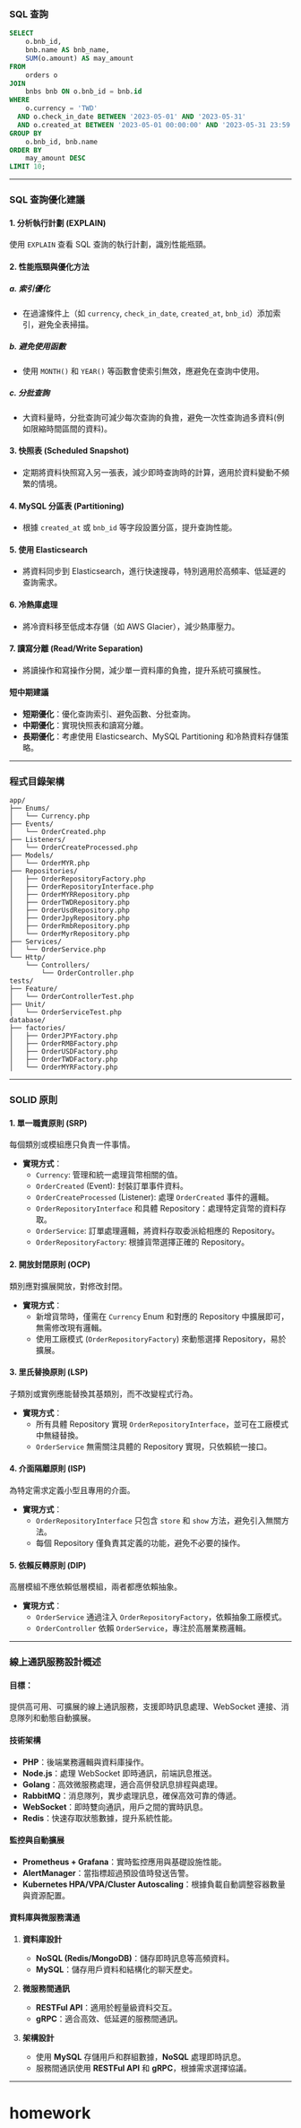### **SQL 查詢**

```sql
SELECT
    o.bnb_id,
    bnb.name AS bnb_name,
    SUM(o.amount) AS may_amount
FROM
    orders o
JOIN
    bnbs bnb ON o.bnb_id = bnb.id
WHERE
    o.currency = 'TWD'
  AND o.check_in_date BETWEEN '2023-05-01' AND '2023-05-31'
  AND o.created_at BETWEEN '2023-05-01 00:00:00' AND '2023-05-31 23:59:59'
GROUP BY
    o.bnb_id, bnb.name
ORDER BY
    may_amount DESC
LIMIT 10;
```

---

### **SQL 查詢優化建議**

#### 1. **分析執行計劃 (EXPLAIN)**
使用 `EXPLAIN` 查看 SQL 查詢的執行計劃，識別性能瓶頸。

#### 2. **性能瓶頸與優化方法**

##### a. **索引優化**
- 在過濾條件上（如 `currency`, `check_in_date`, `created_at`, `bnb_id`）添加索引，避免全表掃描。

##### b. **避免使用函數**
- 使用 `MONTH()` 和 `YEAR()` 等函數會使索引無效，應避免在查詢中使用。

##### c. **分批查詢**
- 大資料量時，分批查詢可減少每次查詢的負擔，避免一次性查詢過多資料(例如限縮時間區間的資料)。

#### 3. **快照表 (Scheduled Snapshot)**
- 定期將資料快照寫入另一張表，減少即時查詢時的計算，適用於資料變動不頻繁的情境。

#### 4. **MySQL 分區表 (Partitioning)**
- 根據 `created_at` 或 `bnb_id` 等字段設置分區，提升查詢性能。

#### 5. **使用 Elasticsearch**
- 將資料同步到 Elasticsearch，進行快速搜尋，特別適用於高頻率、低延遲的查詢需求。

#### 6. **冷熱庫處理**
- 將冷資料移至低成本存儲（如 AWS Glacier），減少熱庫壓力。

#### 7. **讀寫分離 (Read/Write Separation)**
- 將讀操作和寫操作分開，減少單一資料庫的負擔，提升系統可擴展性。

#### **短中期建議**
- **短期優化**：優化查詢索引、避免函數、分批查詢。
- **中期優化**：實現快照表和讀寫分離。
- **長期優化**：考慮使用 Elasticsearch、MySQL Partitioning 和冷熱資料存儲策略。

---

### **程式目錄架構**

```plaintext
app/
├── Enums/
│   └── Currency.php
├── Events/
│   └── OrderCreated.php
├── Listeners/
│   └── OrderCreateProcessed.php
├── Models/
│   └── OrderMYR.php
├── Repositories/
│   ├── OrderRepositoryFactory.php
│   ├── OrderRepositoryInterface.php
│   ├── OrderMYRRepository.php
│   ├── OrderTWDRepository.php
│   ├── OrderUsdRepository.php
│   ├── OrderJpyRepository.php
│   ├── OrderRmbRepository.php
│   └── OrderMyrRepository.php
├── Services/
│   └── OrderService.php
└── Http/
    └── Controllers/
        └── OrderController.php
tests/
├── Feature/
│   └── OrderControllerTest.php
├── Unit/
│   └── OrderServiceTest.php
database/
├── factories/
│   ├── OrderJPYFactory.php
│   ├── OrderRMBFactory.php
│   ├── OrderUSDFactory.php
│   ├── OrderTWDFactory.php
│   └── OrderMYRFactory.php
```

---

### **SOLID 原則**

#### **1. 單一職責原則 (SRP)**
每個類別或模組應只負責一件事情。

- **實現方式**：
    - `Currency`: 管理和統一處理貨幣相關的值。
    - `OrderCreated` (Event): 封裝訂單事件資料。
    - `OrderCreateProcessed` (Listener): 處理 `OrderCreated` 事件的邏輯。
    - `OrderRepositoryInterface` 和具體 Repository：處理特定貨幣的資料存取。
    - `OrderService`: 訂單處理邏輯，將資料存取委派給相應的 Repository。
    - `OrderRepositoryFactory`: 根據貨幣選擇正確的 Repository。

#### **2. 開放封閉原則 (OCP)**
類別應對擴展開放，對修改封閉。

- **實現方式**：
    - 新增貨幣時，僅需在 `Currency` Enum 和對應的 Repository 中擴展即可，無需修改現有邏輯。
    - 使用工廠模式 (`OrderRepositoryFactory`) 來動態選擇 Repository，易於擴展。

#### **3. 里氏替換原則 (LSP)**
子類別或實例應能替換其基類別，而不改變程式行為。

- **實現方式**：
    - 所有具體 Repository 實現 `OrderRepositoryInterface`，並可在工廠模式中無縫替換。
    - `OrderService` 無需關注具體的 Repository 實現，只依賴統一接口。

#### **4. 介面隔離原則 (ISP)**
為特定需求定義小型且專用的介面。

- **實現方式**：
    - `OrderRepositoryInterface` 只包含 `store` 和 `show` 方法，避免引入無關方法。
    - 每個 Repository 僅負責其定義的功能，避免不必要的操作。

#### **5. 依賴反轉原則 (DIP)**
高層模組不應依賴低層模組，兩者都應依賴抽象。

- **實現方式**：
    - `OrderService` 通過注入 `OrderRepositoryFactory`，依賴抽象工廠模式。
    - `OrderController` 依賴 `OrderService`，專注於高層業務邏輯。

---

### **線上通訊服務設計概述**

#### 目標：
提供高可用、可擴展的線上通訊服務，支援即時訊息處理、WebSocket 連接、消息隊列和動態自動擴展。

#### **技術架構**

- **PHP**：後端業務邏輯與資料庫操作。
- **Node.js**：處理 WebSocket 即時通訊，前端訊息推送。
- **Golang**：高效微服務處理，適合高併發訊息排程與處理。
- **RabbitMQ**：消息隊列，異步處理訊息，確保高效可靠的傳遞。
- **WebSocket**：即時雙向通訊，用戶之間的實時訊息。
- **Redis**：快速存取狀態數據，提升系統性能。

#### **監控與自動擴展**

- **Prometheus + Grafana**：實時監控應用與基礎設施性能。
- **AlertManager**：當指標超過預設值時發送告警。
- **Kubernetes HPA/VPA/Cluster Autoscaling**：根據負載自動調整容器數量與資源配置。

#### **資料庫與微服務溝通**

1. **資料庫設計**
    - **NoSQL (Redis/MongoDB)**：儲存即時訊息等高頻資料。
    - **MySQL**：儲存用戶資料和結構化的聊天歷史。

2. **微服務間通訊**
    - **RESTFul API**：適用於輕量級資料交互。
    - **gRPC**：適合高效、低延遲的服務間通訊。

3. **架構設計**
    - 使用 **MySQL** 存儲用戶和群組數據，**NoSQL** 處理即時訊息。
    - 服務間通訊使用 **RESTFul API** 和 **gRPC**，根據需求選擇協議。

---
# homework
